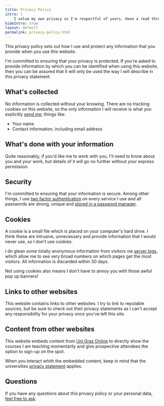 ```yaml
---
title: Privacy Policy
intro: |
    I value my own privacy so I'm respectful of yours. Have a read through this policy to find out more.
hideIntro: true
layout: default
permalink: privacy-policy.html
---
```


This privacy policy sets out how I use and protect any information that you provide when you use this website.

I'm committed to ensuring that your privacy is protected. If you're asked to provide information by which you can be identified when using this website, then you can be assured that it will only be used the way I will describe in this privacy statement.

## What's collected

No information is collected without your knowing. There are no tracking cookies on this website, so the only information I will receive is what you explicitly [send me](/contact); things like:

- Your name
- Contact information, including email address

## What's done with your information

Quite reasonably, if you'd like me to work with you, I'll need to know about you and your work, but details of it will go no further without your express permission.

## Security

I'm committed to ensuring that your information is secure. Among other things, I use [two factor authentication](https://en.wikipedia.org/wiki/Multi-factor_authentication) on every service I use and all passwords are strong, unique and [stored in a password manager](https://1password.com/).

## Cookies

A cookie is a small file which is placed on your computer's hard drive. I think these are intrusive, unnecessary and provide information that I would never use, so I don't use cookies.

I do glean *some* totally anonymous information from visitors via [server logs](https://www.netlify.com/gdpr-ccpa), which allow me to see very broad numbers on which pages get the most visitors. All information is discarded within 30 days.

Not using cookies also means I don't have to annoy you with those awful pop up banners!

## Links to other websites

This website contains links to other websites. I try to link to reputable sources, but be sure to check out their privacy statements as I can't accept any responsibility for your privacy once you've left this site.

## Content from other websites

This website embeds content from [Uni Graz Online]({{site.author.courses}}) to directly show the courses I am teaching momentarily and give prospective attendees the option to sign-up on the spot.

When you interact whith the embedded content, keep in mind that the universities [privacy statement](https://www.uni-graz.at/de/datenschutzerklaerung/) applies.

## Questions

If you have any questions about this privacy policy or your personal data, [feel free to ask](/contact).
